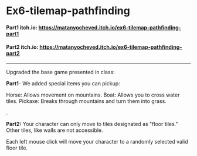 # Ex6-tilemap-pathfinding
#### Part1 itch.io:   https://matanyocheved.itch.io/ex6-tilemap-pathfinding-part1
#### Part2 itch.io:   https://matanyocheved.itch.io/ex6-tilemap-pathfinding-part2

---

Upgraded the base game presented in class:

**Part1**- We added special items you can pickup:

Horse: Allows movement on mountains.
Boat: Allows you to cross water tiles.
Pickaxe: Breaks through mountains and turn them into grass.

.

**Part2:** Your character can only move to tiles designated as "floor tiles." Other tiles, like walls are not accessible.

Each left mouse click will move your character to a randomly selected valid floor tile.

